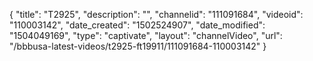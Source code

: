 {
    "title": "T2925",
    "description": "",
    "channelid": "111091684",
    "videoid": "110003142",
    "date_created": "1502524907",
    "date_modified": "1504049169",
    "type": "captivate",
    "layout": "channelVideo",
    "url": "\/bbbusa-latest-videos\/t2925-ft19911\/111091684-110003142"
}